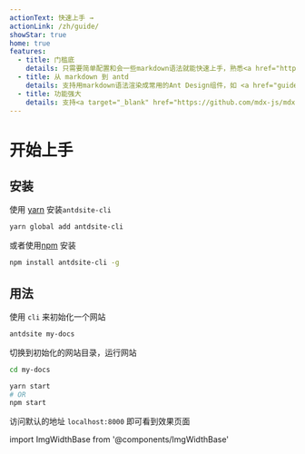 ```yaml
---
actionText: 快速上手 →
actionLink: /zh/guide/
showStar: true
home: true
features:
  - title: 门槛底
    details: 只需要简单配置和会一些markdown语法就能快速上手，熟悉<a href="https://vuepress.vuejs.org/">Vuepress</a>的用户使用起来更是得心应手
  - title: 从 markdown 到 antd
    details: 支持用markdown语法渲染成常用的Ant Design组件，如 <a href="guide/markdown#%E6%8F%90%E7%A4%BA%E6%A1%86%EF%BC%88alert%EF%BC%89">Alert</a>
  - title: 功能强大
    details: 支持<a target="_blank" href="https://github.com/mdx-js/mdx">mdx</a>，支持<a href="guide/theme#custom-layout">自定义布局</a>(例如自定义网站头部，底部， 首页等)
---
```


# 开始上手

## 安装

使用 [yarn](https://yarnpkg.com) 安装`antdsite-cli`

```bash
yarn global add antdsite-cli
```

或者使用[npm](https://docs.npmjs.com/cli/install.html) 安装

```bash
npm install antdsite-cli -g
```

## 用法

使用 `cli` 来初始化一个网站

```bash
antdsite my-docs
```

切换到初始化的网站目录，运行网站

```bash
cd my-docs

yarn start
# OR
npm start
```

访问默认的地址 `localhost:8000` 即可看到效果页面

import ImgWidthBase from '@components/ImgWidthBase'

<p align="center">
<ImgWidthBase url="screenshot.png" width={700}/>
</p>
